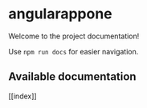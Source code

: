 # angularappone

Welcome to the project documentation!

Use `npm run docs` for easier navigation.

## Available documentation

[[index]]
